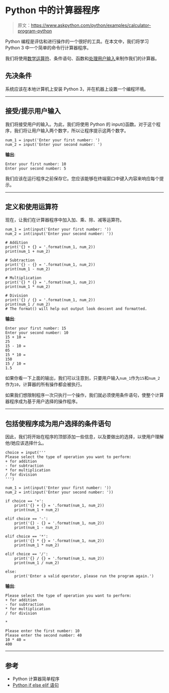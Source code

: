 # Python 中的计算器程序

> 原文：<https://www.askpython.com/python/examples/calculator-program-python>

Python 编程是评估和进行操作的一个很好的工具。在本文中，我们将学习 Python 3 中一个简单的命令行计算器程序。

我们将使用[数学运算符](https://www.askpython.com/python/python-operators)、条件语句、函数和[处理用户输入](https://www.askpython.com/python/examples/python-user-input)来制作我们的计算器。

## 先决条件

系统应该在本地计算机上安装 Python 3，并在机器上设置一个编程环境。

* * *

## 接受/提示用户输入

我们将接受用户的输入。为此，我们将使用 Python 的 input()函数。对于这个程序，我们将让用户输入两个数字，所以让程序提示这两个数字。

```
num_1 = input('Enter your first number: ')
num_2 = input('Enter your second number: ')

```

**输出**:

```
Enter your first number: 10
Enter your second number: 5

```

我们应该在运行程序之前保存它。您应该能够在终端窗口中键入内容来响应每个提示。

* * *

## 定义和使用运算符

现在，让我们在计算器程序中加入加、乘、除、减等运算符。

```
num_1 = int(input('Enter your first number: '))
num_2 = int(input('Enter your second number: '))

# Addition
print('{} + {} = '.format(num_1, num_2))
print(num_1 + num_2)

# Subtraction
print('{} - {} = '.format(num_1, num_2))
print(num_1 - num_2)

# Multiplication
print('{} * {} = '.format(num_1, num_2))
print(num_1 * num_2)

# Division
print('{} / {} = '.format(num_1, num_2))
print(num_1 / num_2)
# The format() will help out output look descent and formatted.

```

**输出**:

```
Enter your first number: 15
Enter your second number: 10
15 + 10 = 
25
15 - 10 =
05
15 * 10 =
150
15 / 10 =
1.5

```

如果你看一下上面的输出，我们可以注意到，只要用户输入`num_1`作为`15`和`num_2`作为`10`，计算器的所有操作都会被执行。

如果我们想限制程序一次只执行一个操作，我们就必须使用条件语句，使整个计算器程序成为基于用户选择的操作程序。

* * *

## 包括使程序成为用户选择的条件语句

因此，我们将开始在程序的顶部添加一些信息，以及要做出的选择，以使用户理解他/她应该选择什么。

```
choice = input('''
Please select the type of operation you want to perform:
+ for addition
- for subtraction
* for multiplication
/ for division
''')

num_1 = int(input('Enter your first number: '))
num_2 = int(input('Enter your second number: '))

if choice == '+':
    print('{} + {} = '.format(num_1, num_2))
    print(num_1 + num_2)

elif choice == '-':
    print('{} - {} = '.format(num_1, num_2))
    print(num_1 - num_2)

elif choice == '*':
    print('{} * {} = '.format(num_1, num_2))
    print(num_1 * num_2)

elif choice == '/':
    print('{} / {} = '.format(num_1, num_2))
    print(num_1 / num_2)

else:
    print('Enter a valid operator, please run the program again.')

```

**输出**:

```
Please select the type of operation you want to perform:
+ for addition
- for subtraction
* for multiplication
/ for division

* 

Please enter the first number: 10
Please enter the second number: 40
10 * 40 = 
400

```

* * *

## 参考

*   Python 计算器简单程序
*   [Python if else elif 语句](https://www.askpython.com/python/python-if-else-elif-statement)